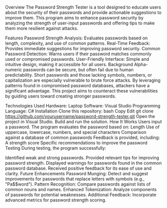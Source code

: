 Overview
The Password Strength Tester is a tool designed to educate users about the security of their passwords and provide actionable suggestions to improve them. This program aims to enhance password security by analyzing the strength of user-input passwords and offering tips to make them more resilient against attacks.

Features
Password Strength Analysis: Evaluates passwords based on length, complexity, and use of common patterns.
Real-Time Feedback: Provides immediate suggestions for improving password security.
Common Password Detection: Warns users if their password matches commonly used or compromised passwords.
User-Friendly Interface: Simple and intuitive design, making it accessible for all users.
Background
Alpha-numeric passwords can be secure, but often fail due to human predictability. Short passwords and those lacking symbols, numbers, or capitalization are especially vulnerable to brute force attacks. By leveraging patterns found in compromised password databases, attackers have a significant advantage. This project aims to counteract these vulnerabilities by guiding users toward creating stronger passwords.

Technologies Used
Hardware: Laptop
Software: Visual Studio
Programming Language: C#
Installation
Clone this repository:
bash
Copy
Edit
git clone https://github.com/yourusername/password-strength-tester.git
Open the project in Visual Studio.
Build and run the solution.
How It Works
Users input a password.
The program evaluates the password based on:
Length
Use of uppercase, lowercase, numbers, and special characters
Comparison against a database of common passwords
Feedback is provided, including:
A strength score
Specific recommendations to improve the password
Testing
During testing, the program successfully:

Identified weak and strong passwords.
Provided relevant tips for improving password strength.
Displayed warnings for passwords found in the common password database.
Received positive feedback for its ease of use and clarity.
Future Enhancements
Password Munging: Detect and suggest improvements for passwords that replace letters with symbols (e.g., "Pa$$word").
Pattern Recognition: Compare passwords against lists of common nouns and names.
Enhanced Tokenization: Analyze components of passwords for potential weaknesses.
Additional Feedback: Incorporate advanced metrics for password strength scoring.
